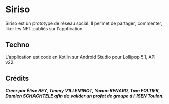 # Siriso
Siriso est un prototype de réseau social. Il permet de partager, commenter, liker les NFT publiés sur l'application.

## Techno
L'application est codé en Kotlin sur Android Studio pour Lollipop 5.1, API v22.

## Crédits

***Créer par Élise REY, Timmy VILLEMINOT, Yoann RENARD, Tom FOLTIER, Damien SCHACHTELE afin de valider un projet de groupe à l'ISEN Toulon.***
